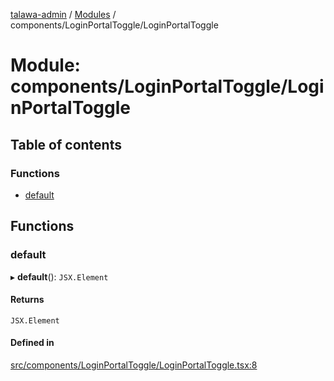 [talawa-admin](../README.md) / [Modules](../modules.md) / components/LoginPortalToggle/LoginPortalToggle

# Module: components/LoginPortalToggle/LoginPortalToggle

## Table of contents

### Functions

- [default](components_LoginPortalToggle_LoginPortalToggle.md#default)

## Functions

### default

▸ **default**(): `JSX.Element`

#### Returns

`JSX.Element`

#### Defined in

[src/components/LoginPortalToggle/LoginPortalToggle.tsx:8](https://github.com/Sauradip07/talawa-admin/blob/a0491fe/src/components/LoginPortalToggle/LoginPortalToggle.tsx#L8)
